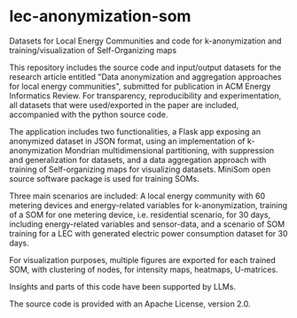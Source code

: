# lec-anonymization-som
Datasets for Local Energy Communities and code for k-anonymization and training/visualization of Self-Organizing maps

This repository includes the source code and input/output datasets for the research article entitled 
"Data anonymization and aggregation approaches for local energy communities", 
submitted for publication in ACM Energy Informatics Review.
For transparency, reproducibility and experimentation, all datasets that were used/exported in the paper are included, 
accompanied with the python source code. 

The application includes two functionalities, a Flask app exposing an anonymized dataset in JSON format, using an 
implementation of k-anonymization Mondrian multidimensional partitioning, with suppression and generalization for datasets, and 
a data aggregation approach with training of Self-organizing maps for visualizing datasets. MiniSom open source software package is 
used for training SOMs. 

Three main scenarios are included: A local energy community with 60 metering devices and energy-related variables for k-anonymization, 
training of a SOM for one metering device, i.e. residential scenario, for 30 days, including energy-related variables and sensor-data, and
a scenario of SOM training for a LEC with generated electric power consumption dataset for 30 days.


For visualization purposes, multiple figures are exported for each trained SOM, with clustering of nodes, for intensity maps, heatmaps, 
U-matrices.

Insights and parts of this code have been supported by LLMs.

The source code is provided with an Apache License, version 2.0.
